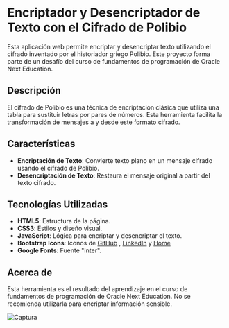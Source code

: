 # Encriptador y Desencriptador de Texto con el Cifrado de Polibio

Esta aplicación web permite encriptar y desencriptar texto utilizando el cifrado inventado por el historiador griego Polibio. Este proyecto forma parte de un desafío del curso de fundamentos de programación de Oracle Next Education.

## Descripción

El cifrado de Polibio es una técnica de encriptación clásica que utiliza una tabla para sustituir letras por pares de números. Esta herramienta facilita la transformación de mensajes a y desde este formato cifrado.

## Características

- **Encriptación de Texto**: Convierte texto plano en un mensaje cifrado usando el cifrado de Polibio.
- **Desencriptación de Texto**: Restaura el mensaje original a partir del texto cifrado.

## Tecnologías Utilizadas

- **HTML5**: Estructura de la página.
- **CSS3**: Estilos y diseño visual.
- **JavaScript**: Lógica para encriptar y desencriptar el texto.
- **Bootstrap Icons**: Iconos de [GitHub](https://icons.getbootstrap.com/icons/github/) ,  [LinkedIn](https://icons.getbootstrap.com/icons/linkedin/) y [Home](https://icons.getbootstrap.com/icons/house-door/)
- **Google Fonts**: Fuente "Inter".

## Acerca de
Esta herramienta es el resultado del aprendizaje en el curso de fundamentos de programación de Oracle Next Education. No se recomienda utilizarla para encriptar información sensible.

![Captura](https://github.com/Blado87/alura_challenge1__ONE/assets/60237373/40543551-68e8-45aa-ad1f-4abfcde8a50e)
